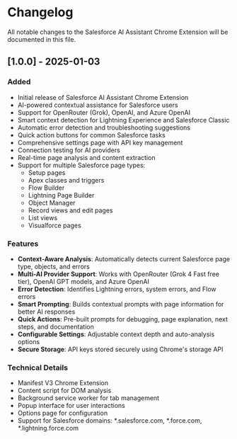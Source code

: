 # Changelog

All notable changes to the Salesforce AI Assistant Chrome Extension will be documented in this file.

## [1.0.0] - 2025-01-03

### Added
- Initial release of Salesforce AI Assistant Chrome Extension
- AI-powered contextual assistance for Salesforce users
- Support for OpenRouter (Grok), OpenAI, and Azure OpenAI
- Smart context detection for Lightning Experience and Salesforce Classic
- Automatic error detection and troubleshooting suggestions
- Quick action buttons for common Salesforce tasks
- Comprehensive settings page with API key management
- Connection testing for AI providers
- Real-time page analysis and content extraction
- Support for multiple Salesforce page types:
  - Setup pages
  - Apex classes and triggers
  - Flow Builder
  - Lightning Page Builder
  - Object Manager
  - Record views and edit pages
  - List views
  - Visualforce pages

### Features
- **Context-Aware Analysis**: Automatically detects current Salesforce page type, objects, and errors
- **Multi-AI Provider Support**: Works with OpenRouter (Grok 4 Fast free tier), OpenAI GPT models, and Azure OpenAI
- **Error Detection**: Identifies Lightning errors, system errors, and Flow errors
- **Smart Prompting**: Builds contextual prompts with page information for better AI responses
- **Quick Actions**: Pre-built prompts for debugging, page explanation, next steps, and documentation
- **Configurable Settings**: Adjustable context depth and auto-analysis options
- **Secure Storage**: API keys stored securely using Chrome's storage API

### Technical Details
- Manifest V3 Chrome Extension
- Content script for DOM analysis
- Background service worker for tab management
- Popup interface for user interactions
- Options page for configuration
- Support for Salesforce domains: *.salesforce.com, *.force.com, *.lightning.force.com